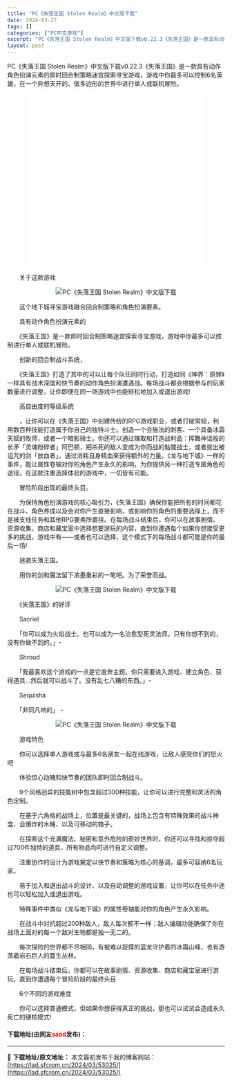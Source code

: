 ```yaml
---
title: "PC《失落王国 Stolen Realm》中文版下载"
date: 2024-03-27
tags: []
categories: ["PC中文游戏"]
excerpt: "PC《失落王国 Stolen Realm》中文版下载v0.22.3《失落王国》是一款具有动作角色扮演元素的即时回合制策略迷宫探索寻宝游戏，游戏中你最多可以控制6名英雄，在一个异想天开的、低多边形的世界中进行单人或联机冒险。 　　关于这款游戏 　　这个地下城寻宝游戏融合回合制策略和角色扮演要素。 　　&hellip;"
layout: post
---
```


 <p>PC《失落王国 Stolen Realm》中文版下载v0.22.3《失落王国》是一款具有动作角色扮演元素的即时回合制策略迷宫探索寻宝游戏，游戏中你最多可以控制6名英雄，在一个异想天开的、低多边形的世界中进行单人或联机冒险。</p> <p style="text-align: center;"><iframe allowfullscreen="true" border="0" frameborder="0" framespacing="0" height="400" scrolling="no" src="//player.bilibili.com/player.html?aid=551655002&amp;bvid=BV1Ki4y12742&amp;cid=514473608&amp;page=1" width="410"></iframe></p> <p>　　关于这款游戏</p> <p align="center"><img align="" border="0" src="https://lad.sfcrom.cn/wp-content/uploads/2024/03/20240327_6603c623c39d3.gif" alt="PC《失落王国 Stolen Realm》中文版下载" /></p> <p>　　这个地下城寻宝游戏融合回合制策略和角色扮演要素。</p> <p>　　具有动作角色扮演元素的</p> <p>　　《失落王国》是一款即时回合制策略迷宫探索寻宝游戏，游戏中你最多可以控制进行单人或联机冒险。</p> <p>　　创新的回合制战斗系统，</p> <p>　　《失落王国》打造了其中的可以让每个队伍同时行动，打造如同《神界：原罪》一样具有战术深度和快节奏的动作角色扮演遭遇战。每场战斗都会根据参与的玩家数量进行调整，让你即便在同一场游戏中也能轻松地加入或退出游戏!</p> <p>　　高自由度的等级系统</p> <p>　　，让你可以在《失落王国》中创建传统的RPG游戏职业，或者打破常规，利用数百种技能打造属于你自己的独特斗士。创造一个会施法的刺客、一个具备冰霜天赋的牧师，或者一个暗影骑士。你还可以通过赚取和打造战利品：挥舞神话般的长矛「灵魂粉碎者」阿巴顿，把杀死的敌人变成为你而战的骷髅战士，或者拔出被诅咒的剑「放血者」，通过消耗自身精血来获得额外的力量。《龙与地下城》一样的事件，能让属性卷轴对你的角色产生永久的影响，为你提供另一种打造专属角色的途径。在这款注重选择体验的游戏中，一切皆有可能。</p> <p>　　冒险阶段出现的最终头目。</p> <p>　　为保持角色扮演游戏的核心吸引力，《失落王国》确保你能把所有的时间都花在战斗、角色养成以及会对你产生直接影响，或影响你的角色的重要选择上，而不是被支线任务和其他RPG要素所裹挟。在每场战斗结束后，你可以在故事剧情、资源收集、商店和藏宝室中选择想要游玩的内容，直到你遭遇每个如果你想接受更多的挑战，游戏中有&mdash;&mdash;或者也可以选择，这个模式下的每场战斗都可能是你的最后一场!</p> <p>　　拯救失落王国。</p> <p>　　用你的剑和魔法留下浓墨重彩的一笔吧。为了荣誉而战。</p> <p align="center"><img align="" border="0" src="https://lad.sfcrom.cn/wp-content/uploads/2024/03/20240327_6603c626eab25.gif" alt="PC《失落王国 Stolen Realm》中文版下载" /></p> <p>　　《失落王国》的好评</p> <p>　　Sacriel</p> <p>　　「你可以成为火焰战士。也可以成为一名治愈型死灵法师。只有你想不到的，没有你做不到的。」-</p> <p>　　Shroud</p> <p>　　「我最喜欢这个游戏的一点是它直奔主题。你只需要进入游戏、建立角色、获得道具...然后就可以战斗了。没有乱七八糟的东西。」-</p> <p>　　Sequisha</p> <p>　　「非同凡响的」 -</p> <p align="center"><img align="" border="0" src="https://lad.sfcrom.cn/wp-content/uploads/2024/03/20240327_6603c62cf3d81.gif" alt="PC《失落王国 Stolen Realm》中文版下载" /></p> <p>　　游戏特色</p> <p>　　你可以选择单人游戏或与最多6名朋友一起在线游戏，让敌人感受你们的怒火吧</p> <p>　　体验惊心动魄和快节奏的团队即时回合制战斗。</p> <p>　　9个风格迥异的技能树中包含超过300种技能，让你可以进行完整和灵活的角色定制。</p> <p>　　在基于六角格的战场上，位置是最关键的，战场上包含有特殊效果的战斗神龛、会爆炸的木桶、以及可移动的箱子。</p> <p>　　在探索这个充满魔法、秘密和意外危险的奇妙世界时，你还可以寻找和掠夺超过700件独特的道具，所有物品均可进行自定义调整。</p> <p>　　注重协作的设计为游戏奠定以快节奏和策略为核心的基调，最多可容纳6名玩家。</p> <p>　　易于加入和退出战斗的设计、以及自动调整的游戏设置，让你可以在任务中途也可以轻松加入或退出游戏。</p> <p>　　特殊事件中类似《龙与地下城》的属性卷轴能对你的角色产生永久影响。</p> <p>　　在战斗中对抗超过200种敌人，敌人每次都不一样：敌人编辑功能确保了你在战场上面对的每一个敌对生物都是独一无二的。</p> <p>　　每次探险的世界都不尽相同，有被难以捉摸的蓝龙守护着的冰霜山峰，也有游荡着岩石巨人的蔓生丛林。</p> <p>　　在每场战斗结束后，你都可以在故事剧情、资源收集、商店和藏宝室进行游玩，直到你遭遇每个冒险阶段的最终头目</p> <p>　　6个不同的游戏难度</p> <p>　　你可以选择普通模式，但如果你想获得真正的挑战，那也可以试试会造成永久死亡的硬核模式!</p> <p><h4>下载地址(由网友<font color="red">saad</font>发布)：</h4></p> 

---
📖 **下载地址/原文地址：** 本文最初发布于我的博客网站：[https://lad.sfcrom.cn/2024/03/53025/](https://lad.sfcrom.cn/2024/03/53025/)

